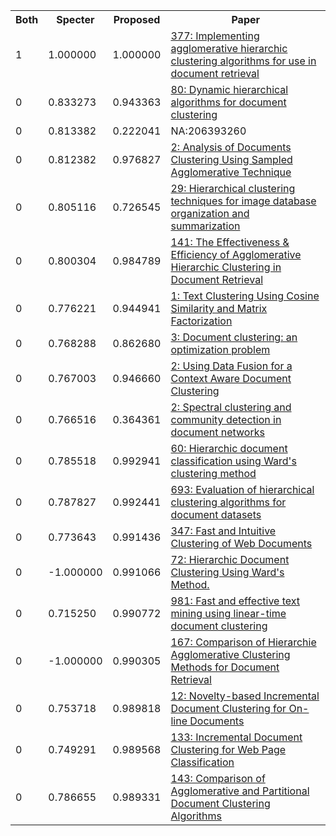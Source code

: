 <html><table><tr>
<th>Both</th>
<th>Specter</th>
<th>Proposed</th>
<th>Paper</th>
</tr>
<tr>
<td>1</td>
<td>1.000000</td>
<td>1.000000</td>
<td><a href="https://www.semanticscholar.org/paper/edacdf271f6fbe8b6bab36946fac2d71bd6b1c91">377: Implementing agglomerative hierarchic clustering algorithms for use in document retrieval</a></td>
</tr>
<tr>
<td>0</td>
<td>0.833273</td>
<td>0.943363</td>
<td><a href="https://www.semanticscholar.org/paper/b6bfd6fdac5cd2e4ea89a52433e78de019e7e62a">80: Dynamic hierarchical algorithms for document clustering</a></td>
</tr>
<tr>
<td>0</td>
<td>0.813382</td>
<td>0.222041</td>
<td>NA:206393260</td>
</tr>
<tr>
<td>0</td>
<td>0.812382</td>
<td>0.976827</td>
<td><a href="https://www.semanticscholar.org/paper/382c07e2bd64feedd4c7c875cda4ddc61275785d">2: Analysis of Documents Clustering Using Sampled Agglomerative Technique</a></td>
</tr>
<tr>
<td>0</td>
<td>0.805116</td>
<td>0.726545</td>
<td><a href="https://www.semanticscholar.org/paper/6282a33f161e20ae56b3ba6b984ae287e71a33c8">29: Hierarchical clustering techniques for image database organization and summarization</a></td>
</tr>
<tr>
<td>0</td>
<td>0.800304</td>
<td>0.984789</td>
<td><a href="https://www.semanticscholar.org/paper/e84ece72b4b29eb547f80ecdc8e64d733d8bb877">141: The Effectiveness & Efficiency of Agglomerative Hierarchic Clustering in Document Retrieval</a></td>
</tr>
<tr>
<td>0</td>
<td>0.776221</td>
<td>0.944941</td>
<td><a href="https://www.semanticscholar.org/paper/dd70bac8f3065efb2145cbb4d41141b2d83b4253">1: Text Clustering Using Cosine Similarity and Matrix Factorization</a></td>
</tr>
<tr>
<td>0</td>
<td>0.768288</td>
<td>0.862680</td>
<td><a href="https://www.semanticscholar.org/paper/d73d44179da3d5b6cba33d1666fb4ac556c7ce13">3: Document clustering: an optimization problem</a></td>
</tr>
<tr>
<td>0</td>
<td>0.767003</td>
<td>0.946660</td>
<td><a href="https://www.semanticscholar.org/paper/009f8bcedcdf8a824c4cb447f34709e368cae8d4">2: Using Data Fusion for a Context Aware Document Clustering</a></td>
</tr>
<tr>
<td>0</td>
<td>0.766516</td>
<td>0.364361</td>
<td><a href="https://www.semanticscholar.org/paper/a0060c4d1ff6615447c0311d76ea39bc0cf81547">2: Spectral clustering and community detection in document networks</a></td>
</tr>
<tr>
<td>0</td>
<td>0.785518</td>
<td>0.992941</td>
<td><a href="https://www.semanticscholar.org/paper/1cf7d68f460829642d4493a3e51e425a24fac78a">60: Hierarchic document classification using Ward's clustering method</a></td>
</tr>
<tr>
<td>0</td>
<td>0.787827</td>
<td>0.992441</td>
<td><a href="https://www.semanticscholar.org/paper/320bdc47fc1e8682308d2008f25dbc2939d0a892">693: Evaluation of hierarchical clustering algorithms for document datasets</a></td>
</tr>
<tr>
<td>0</td>
<td>0.773643</td>
<td>0.991436</td>
<td><a href="https://www.semanticscholar.org/paper/5c1a062cec3e35eb130571dba47f18b294bfc8d2">347: Fast and Intuitive Clustering of Web Documents</a></td>
</tr>
<tr>
<td>0</td>
<td>-1.000000</td>
<td>0.991066</td>
<td><a href="https://www.semanticscholar.org/paper/f1cb5aba83d8a52118a530c8513d8195db538f15">72: Hierarchic Document Clustering Using Ward's Method.</a></td>
</tr>
<tr>
<td>0</td>
<td>0.715250</td>
<td>0.990772</td>
<td><a href="https://www.semanticscholar.org/paper/bc34c28ee40356b4d7bbe7be7d173a2436a89688">981: Fast and effective text mining using linear-time document clustering</a></td>
</tr>
<tr>
<td>0</td>
<td>-1.000000</td>
<td>0.990305</td>
<td><a href="https://www.semanticscholar.org/paper/8c11cae991729900053e444ea2ef34d0aaa1fb91">167: Comparison of Hierarchie Agglomerative Clustering Methods for Document Retrieval</a></td>
</tr>
<tr>
<td>0</td>
<td>0.753718</td>
<td>0.989818</td>
<td><a href="https://www.semanticscholar.org/paper/f7004967e55f56f2a9fec8f61c432d57b64baf39">12: Novelty-based Incremental Document Clustering for On-line Documents</a></td>
</tr>
<tr>
<td>0</td>
<td>0.749291</td>
<td>0.989568</td>
<td><a href="https://www.semanticscholar.org/paper/c7af95fffb114c9b5b60dd73563e2a465c744c37">133: Incremental Document Clustering for Web Page Classification</a></td>
</tr>
<tr>
<td>0</td>
<td>0.786655</td>
<td>0.989331</td>
<td><a href="https://www.semanticscholar.org/paper/3cdbd7c81ccdb998a0bc178fbe984de817418332">143: Comparison of Agglomerative and Partitional Document Clustering Algorithms</a></td>
</tr>
</table></html>
